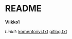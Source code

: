 # README

**Viikko1**

*Linkit:* [komentorivi.txt](https://github.com/olevaltt/ot-harjoitustyo/blob/master/laskarit/viikko1/komentorivi.txt)
            [gitlog.txt](https://github.com/olevaltt/ot-harjoitustyo/blob/master/laskarit/viikko1/gitlog.txt)


